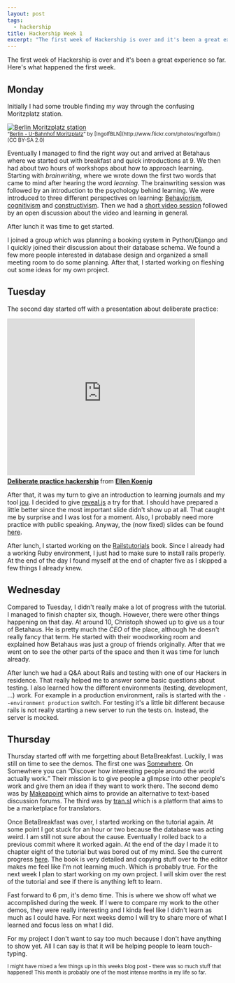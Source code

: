 ```yaml
---
layout: post
tags:
  - hackership
title: Hackership Week 1
excerpt: "The first week of Hackership is over and it's been a great experience so far. Here's what happened the first week."
---
```


The first week of Hackership is over and it's been a great experience so far. Here's what happened the first week.


## Monday ##
Initially I had some trouble finding my way through the confusing Moritzplatz station.

<a href="http://www.flickr.com/photos/ingolfbln/7798245726/" class="thumbnail">
  <img src="http://farm9.staticflickr.com/8422/7798245726_b295196bfc.jpg" alt="Berlin Moritzplatz station" />
</a><br />
<small><q><a href="http://www.flickr.com/photos/ingolfbln/7798245726/">Berlin - U-Bahnhof Moritzplatz</a></q> by [IngolfBLN](http://www.flickr.com/photos/ingolfbln/) (CC BY-SA 2.0)</small>

Eventually I managed to find the right way out and arrived at Betahaus where we started out with breakfast and quick introductions at 9. We then had about two hours of workshops about how to approach learning. Starting with *brainwriting*, where we wrote down the first two words that came to mind after hearing the word *learning*. The brainwriting session was followed by an introduction to the psychology behind learning. We were introduced to three different perspectives on learning: [Behaviorism](http://en.wikipedia.org/wiki/Behaviorism#Behaviourism_and_education), [cognitivism](http://en.wikipedia.org/wiki/Cognitivism_%28psychology%29) and [constructivism](http://en.wikipedia.org/wiki/Constructivism_%28philosophy_of_education%29).
Then we had a [short video session](http://www.youtube.com/watch?feature=player_detailpage&v=5MgBikgcWnY#t=187) followed by an open discussion about the video and learning in general.

After lunch it was time to get started.

I joined a group which was planning a booking system in Python/Django and I quickly joined their discussion about their database schema. We found a few more people interested in database design and organized a small meeting room to do some planning. After that, I started working on fleshing out some ideas for my own project.

## Tuesday ##

The second day started off with a presentation about deliberate practice:

<iframe src="http://www.slideshare.net/slideshow/embed_code/28166973" width="427" height="356" frameborder="0" marginwidth="0" marginheight="0" scrolling="no" style="border:1px solid #CCC;border-width:1px 1px 0;margin-bottom:5px" allowfullscreen> </iframe> <div style="margin-bottom:5px"> <strong> <a href="https://www.slideshare.net/ellenkoenig/deliberate-practice-hackership" title="Deliberate practice hackership" target="_blank">Deliberate practice hackership</a> </strong> from <strong><a href="http://www.slideshare.net/ellenkoenig" target="_blank">Ellen Koenig</a></strong> </div>

After that, it was my turn to give an introduction to learning journals and my tool [jou](http://github.com/phansch/jou). I decided to give [reveal.js](http://lab.hakim.se/reveal-js/) a try for that. I should have prepared a little better since the most important slide didn't show up at all. That caught me by surprise and I was lost for a moment. Also, I probably need more practice with public speaking. Anyway, the (now fixed) slides can be found [here](http://phansch.net/slides/learning_journals).

After lunch, I started working on the [Railstutorials](http://ruby.railstutorial.org/) book. Since I already had a working Ruby environment, I just had to make sure to install rails properly. At the end of the day I found myself at the end of chapter five as I skipped a few things I already knew.

## Wednesday ##
Compared to Tuesday, I didn't really make a lot of progress with the tutorial. I managed to finish chapter six, though. However, there were other things happening on that day. At around 10, Christoph showed up to give us a tour of Betahaus. He is pretty much the *CEO* of the place, although he doesn't really fancy that term. He started with their woodworking room and explained how Betahaus was just a group of friends originally. After that we went on to see the other parts of the space and then it was time for lunch already.

After lunch we had a Q&A about Rails and testing with one of our Hackers in residence. That really helped me to answer some basic questions about testing. I also learned how the different environments (testing, development, ...) work. For example in a production environment, rails is started with the `--environment production` switch. For testing it's a little bit different because rails is not really starting a new server to run the tests on. Instead, the server is mocked.


## Thursday ##

Thursday started off with me forgetting about BetaBreakfast. Luckily, I was still on time to see the demos. The first one was [Somewhere](https://www.somewhere.com/). On Somewhere you can <q>Discover how interesting people around the world actually work.</q> Their mission is to give people a glimpse into other people's work and give them an idea if they want to work there. The second demo was by [Makeapoint](http://www.makeapoint.co/) which aims to provide an alternative to text-based discussion forums.
The third was by [tran.sl](http://tran.sl/) which is a platform that aims to be a marketplace for translators.


Once BetaBreakfast was over, I started working on the tutorial again. At some point I got stuck for an hour or two because the database was acting weird. I am still not sure about the cause. Eventually I rolled back to a previous commit where it worked again.
At the end of the day I made it to chapter eight of the tutorial but was bored out of my mind. See the current progress [here](https://immense-waters-2034.herokuapp.com/). The book is very detailed and copying stuff over to the editor makes me feel like I'm not learning much. Which is probably true.
For the next week I plan to start working on my own project. I will skim over the rest of the tutorial and see if there is anything left to learn.

Fast forward to 6 pm, it's demo time. This is where we show off what we accomplished during the week. If I were to compare my work to the other demos, they were really interesting and I kinda feel like I didn't learn as much as I could have. For next weeks demo I will try to share more of what I learned and focus less on what I did.

For my project I don't want to say too much because I don't have anything to show yet. All I can say is that it will be helping people to learn touch-typing.

<small>I might have mixed a few things up in this weeks blog post - there was so much stuff that happened! This month is probably one of the most intense months in my life so far.</small>
